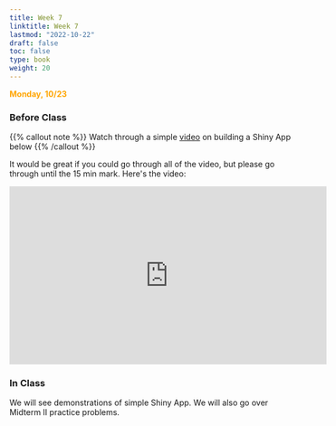 ```yaml
---
title: Week 7 
linktitle: Week 7
lastmod: "2022-10-22"
draft: false  
toc: false  
type: book  
weight: 20
---
```



<span style="color:orange">**Monday, 10/23**</span>

### Before Class

{{% callout note %}}
Watch through a simple [video](https://youtu.be/Fg-Ha44i1IM) on building a Shiny App below {{% /callout %}}

It would be great if you could go through all of the video, but please go through until the 15 min mark. Here's the video:

<iframe width="560" height="315" src="https://www.youtube.com/embed/Fg-Ha44i1IM?start=36" title="YouTube video player" frameborder="0" allow="accelerometer; autoplay; clipboard-write; encrypted-media; gyroscope; picture-in-picture" allowfullscreen></iframe>

### In Class

We will see demonstrations of simple Shiny App. We will also go over Midterm II practice problems. 